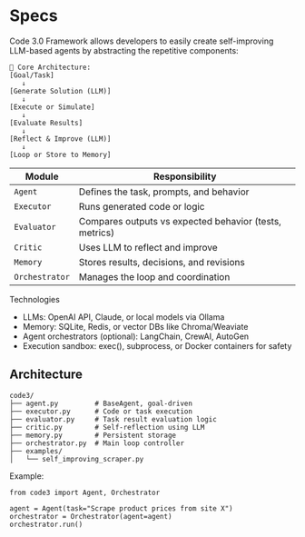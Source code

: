# Specs
Code 3.0 Framework allows developers to easily create self-improving LLM-based agents by abstracting the repetitive components:
```
🔁 Core Architecture:
[Goal/Task]
   ↓
[Generate Solution (LLM)]
   ↓
[Execute or Simulate]
   ↓
[Evaluate Results]
   ↓
[Reflect & Improve (LLM)]
   ↓
[Loop or Store to Memory]
```

| Module         | Responsibility                                         |
| -------------- | ------------------------------------------------------ |
| `Agent`        | Defines the task, prompts, and behavior                |
| `Executor`     | Runs generated code or logic                           |
| `Evaluator`    | Compares outputs vs expected behavior (tests, metrics) |
| `Critic`       | Uses LLM to reflect and improve                        |
| `Memory`       | Stores results, decisions, and revisions               |
| `Orchestrator` | Manages the loop and coordination                      |

Technologies
- LLMs: OpenAI API, Claude, or local models via Ollama
- Memory: SQLite, Redis, or vector DBs like Chroma/Weaviate
- Agent orchestrators (optional): LangChain, CrewAI, AutoGen
- Execution sandbox: exec(), subprocess, or Docker containers for safety

## Architecture
```
code3/
├── agent.py         # BaseAgent, goal-driven
├── executor.py      # Code or task execution
├── evaluator.py     # Task result evaluation logic
├── critic.py        # Self-reflection using LLM
├── memory.py        # Persistent storage
├── orchestrator.py  # Main loop controller
├── examples/
│   └── self_improving_scraper.py
```

Example:
```
from code3 import Agent, Orchestrator

agent = Agent(task="Scrape product prices from site X")
orchestrator = Orchestrator(agent=agent)
orchestrator.run()
```

